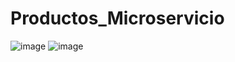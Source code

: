 # Productos_Microservicio

![image](https://github.com/BelsantoUQ/Productos_Microservicio/assets/92646567/6381dcea-73c8-431d-aebf-d915ce7e3cd0)
![image](https://github.com/BelsantoUQ/Productos_Microservicio/assets/92646567/eef614aa-2b07-47d6-b7fd-fa3b0e63c3ae)
